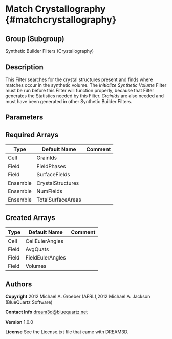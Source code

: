 Match Crystallography {#matchcrystallography}
======

## Group (Subgroup) ##
Synthetic Builder Filters (Crystallography)

## Description ##
This Filter searches for the crystal structures present and finds where matches occur in the synthetic volume. The _Initialize Synthetic Volume_ Filter must be run before this Filter will function properly, because that Filter generates the Statistics needed by this Filter. *GrainIds* are also needed and must have been generated in other Synthetic Builder Filters.

## Parameters ##

## Required Arrays ##

| Type | Default Name | Comment |
|------|--------------|---------|
| Cell | GrainIds |  |
| Field | FieldPhases |  |
| Field | SurfaceFields |  |
| Ensemble | CrystalStructures |  |
| Ensemble | NumFields |  |
| Ensemble | TotalSurfaceAreas |  |

## Created Arrays ##

| Type | Default Name | Comment |
|------|--------------|---------|
| Cell | CellEulerAngles |  |
| Field | AvgQuats |  |
| Field | FieldEulerAngles |  |
| Field | Volumes |  |

## Authors ##

**Copyright** 2012 Michael A. Groeber (AFRL),2012 Michael A. Jackson (BlueQuartz Software)

**Contact Info** dream3d@bluequartz.net

**Version** 1.0.0

**License**  See the License.txt file that came with DREAM3D.



